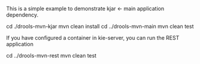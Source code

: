 This is a simple example to demonstrate kjar <- main application dependency.

cd ./drools-mvn-kjar
mvn clean install
cd ../drools-mvn-main
mvn clean test

If you have configured a container in kie-server, you can run the REST application

cd ../drools-mvn-rest
mvn clean test
